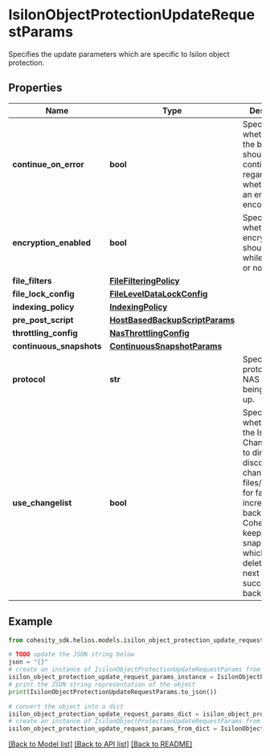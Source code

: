 # IsilonObjectProtectionUpdateRequestParams

Specifies the update parameters which are specific to Isilon object protection.

## Properties

Name | Type | Description | Notes
------------ | ------------- | ------------- | -------------
**continue_on_error** | **bool** | Specifies whether or not the backup should continue regardless of whether or not an error was encountered. | [optional] 
**encryption_enabled** | **bool** | Specifies whether the encryption should be used while backup or not. | [optional] 
**file_filters** | [**FileFilteringPolicy**](FileFilteringPolicy.md) |  | [optional] 
**file_lock_config** | [**FileLevelDataLockConfig**](FileLevelDataLockConfig.md) |  | [optional] 
**indexing_policy** | [**IndexingPolicy**](IndexingPolicy.md) |  | [optional] 
**pre_post_script** | [**HostBasedBackupScriptParams**](HostBasedBackupScriptParams.md) |  | [optional] 
**throttling_config** | [**NasThrottlingConfig**](NasThrottlingConfig.md) |  | [optional] 
**continuous_snapshots** | [**ContinuousSnapshotParams**](ContinuousSnapshotParams.md) |  | [optional] 
**protocol** | **str** | Specifies the protocol of the NAS device being backed up. | [optional] 
**use_changelist** | **bool** | Specify whether to use the Isilon Changelist API to directly discover changed files/directories for faster incremental backup. Cohesity will keep an extra snapshot which will be deleted by the next successful backup. | [optional] 

## Example

```python
from cohesity_sdk.helios.models.isilon_object_protection_update_request_params import IsilonObjectProtectionUpdateRequestParams

# TODO update the JSON string below
json = "{}"
# create an instance of IsilonObjectProtectionUpdateRequestParams from a JSON string
isilon_object_protection_update_request_params_instance = IsilonObjectProtectionUpdateRequestParams.from_json(json)
# print the JSON string representation of the object
print(IsilonObjectProtectionUpdateRequestParams.to_json())

# convert the object into a dict
isilon_object_protection_update_request_params_dict = isilon_object_protection_update_request_params_instance.to_dict()
# create an instance of IsilonObjectProtectionUpdateRequestParams from a dict
isilon_object_protection_update_request_params_from_dict = IsilonObjectProtectionUpdateRequestParams.from_dict(isilon_object_protection_update_request_params_dict)
```
[[Back to Model list]](../README.md#documentation-for-models) [[Back to API list]](../README.md#documentation-for-api-endpoints) [[Back to README]](../README.md)


